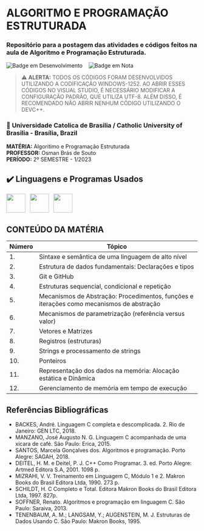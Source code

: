 # ALGORITMO E PROGRAMAÇÃO ESTRUTURADA

### Repositório para a postagem das atividades e códigos feitos na aula de Algoritmo e Programação Estruturada.
![Badge em Desenvolvimento](http://img.shields.io/static/v1?label=STATUS&message=CURSANDO&color=GREEN&style=for-the-badge) &nbsp; &nbsp;![Badge em Nota](http://img.shields.io/static/v1?label=NOTA&message=NÃO%20LANÇADA&color=%23FF0000&style=for-the-badge)

> ⚠️ **ALERTA:** TODOS OS CÓDIGOS FORAM DESENVOLVIDOS UTILIZANDO A CODIFICAÇÃO WINDOWS-1252. AO ABRIR ESSES CÓDIGOS NO VISUAL STUDIO, É NECESSÁRIO MODIFICAR A CONFIGURAÇÃO PADRÃO, QUE UTILIZA UTF-8. ALÉM DISSO, É RECOMENDADO NÃO ABRIR NENHUM CÓDIGO UTILIZANDO O DEVC++.

### 📍 **Universidade Catolica de Brasilia / Catholic University of Brasilia** - Brasília, Brazil
**MATÉRIA:** Algoritimo e Programação Estruturada <br>
**PROFESSOR:** Osman Brás de Souto <br>
**PERÍODO:** 2º SEMESTRE - 1/2023
## ✔️ Linguagens e Programas Usados

<img src="https://cdn.jsdelivr.net/gh/devicons/devicon/icons/c/c-original.svg" width="50" height="50"/> &nbsp; <img src="https://cdn.jsdelivr.net/gh/devicons/devicon/icons/vscode/vscode-original.svg" width="50" height="50"/> &nbsp; <img src="https://cdn.jsdelivr.net/gh/devicons/devicon/icons/git/git-original.svg" width="50" height="50"/> 

## CONTEÚDO DA MATÉRIA

| Número | Tópico                                                   |
| ------ | -------------------------------------------------------- |
| 1.     | Sintaxe e semântica de uma linguagem de alto nível        |
| 2.     | Estrutura de dados fundamentais: Declarações e tipos      |
| 3.     | Git e GitHub                                             |
| 4.     | Estruturas sequencial, condicional e repetição            |
| 5.     | Mecanismos de Abstração: Procedimentos, funções e iterações como mecanismos de abstração |
| 6.     | Mecanismos de parametrização (referência versus valor)    |
| 7.     | Vetores e Matrizes                                       |
| 8.     | Registros (estruturas)                                   |
| 9.     | Strings e processamento de strings                       |
| 10.    | Ponteiros                                                |
| 11.    | Representação dos dados na memória: Alocação estática e Dinâmica |
| 12.    | Gerenciamento de memória em tempo de execução             |

##  Referências Bibliográficas

- BACKES, André. Linguagem C completa e descomplicada. 2. Rio de Janeiro: GEN LTC, 2018.
- MANZANO, José Augusto N. G. Linguagem C acompanhada de uma xícara de café. São Paulo: Erica, 2015.
- SANTOS, Marcela Gonçalves dos. Algoritmos e programação. Porto Alegre: SAGAH, 2018.
- DEITEL, H. M. e Deitel, P. J. C++ Como Programar. 3. ed. Porto Alegre: Artmed Editora S.A, 2001. 1098 p.
- MIZRAHI, V. V. Treinamento em Linguagem C, Módulo 1 e 2. Makron Books do Brasil Editora Ltda, 1990. 273 p.
- SCHILDT, H. C Completo e Total. Editora Makron Books do Brasil Editora Ltda, 1997. 827p.
- SOFFNER, Renato. Algoritmos e programação em linguagem C. São Paulo: Saraiva, 2013.
- TENENBAUM, A. M.; LANGSAM, Y.; AUGENSTEIN, M. J. Estruturas de Dados Usando C. São Paulo: Makron Books, 1995.

